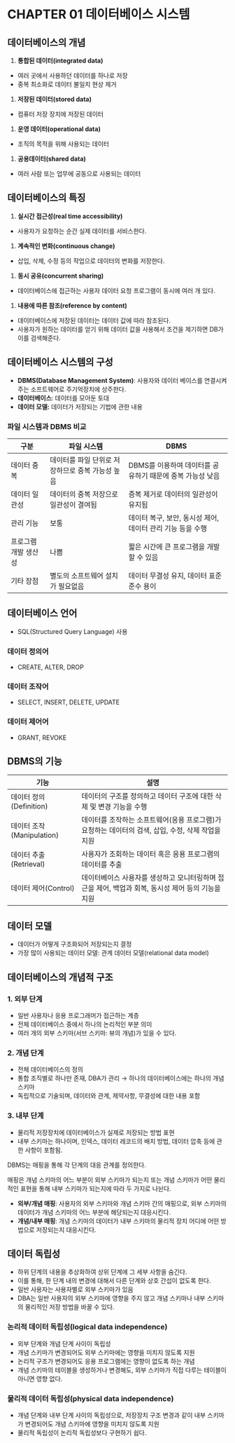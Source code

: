 # CHAPTER 01 데이터베이스 시스템

## 데이터베이스의 개념

1. **통합된 데이터(integrated data)**
- 여러 곳에서 사용하던 데이터를 하나로 저장
- 중복 최소화로 데이터 불일치 현상 제거

1. **저장된 데이터(stored data)**
- 컴퓨터 저장 장치에 저장된 데이터

1. **운영 데이터(operational data)**
- 조직의 목적을 위해 사용되는 데이터

1. **공용데이터(shared data)**
- 여러 사람 또는 업무에 공동으로 사용되는 데이터

## 데이터베이스의 특징

1. **실시간 접근성(real time accessibility)**
- 사용자가 요청하는 순간 실제 데이터를 서비스한다.

1. **계속적인 변화(continuous change)**
- 삽입, 삭제, 수정 등의 작업으로 데이터의 변화를 저장한다.

1. **동시 공유(concurrent sharing)**
- 데이터베이스에 접근하는 사용자 데이터 요청 프로그램이 동시에 여러 개 있다.

1. **내용에 따른 참조(reference by content)**
- 데이터베이스에 저장된 데이터는 데이터 값에 따라 참조된다.
- 사용자가 원하는 데이터를 얻기 위해 데이터 값을 사용해서 조건을 제기하면 DB가 이를 검색해준다.

## 데이터베이스 시스템의 구성

- **DBMS(Database Management System)**: 사용자와 데이터 베이스를 연결시켜주는 소프트웨어로 주기억장치에 상주한다.
- **데이터베이스**: 데이터를 모아둔 토대
- **데이터 모델:** 데이터가 저장되는 기법에 관한 내용

### 파일 시스템과 DBMS 비교

| 구분 | 파일 시스템 | DBMS |
| --- | --- | --- |
| 데이터 중복 | 데이터를 파일 단위로 저장하므로 중복 가능성 높음 | DBMS를 이용하여 데이터를 공유하기 때문에 중복 가능성 낮음 |
| 데이터 일관성 | 데이터의 중복 저장으로 일관성이 결여됨 | 증복 제거로 데이터의 일관성이 유지됨 |
| 관리 기능 | 보통 | 데이터 복구, 보안, 동시성 제어, 데이터 관리 기능 등을 수행 |
| 프로그램 개발 생산성 | 나쁨 | 짧은 시간에 큰 프로그램을 개발할 수 있음 |
| 기타 장점 | 별도의 소프트웨어 설치가 필요없음 | 데이터 무결성 유지, 데이터 표준 준수 용이 |

## 데이터베이스 언어

- SQL(Structured Query Language) 사용

### 데이터 정의어

- CREATE, ALTER, DROP

### 데이터 조작어

- SELECT, INSERT, DELETE, UPDATE

### 데이터 제어어

- GRANT, REVOKE

## DBMS의 기능

| 기능 | 설명 |
| --- | --- |
| 데이터 정의(Definition) | 데이터의 구조를 정의하고 데이터 구조에 대한 삭제 및 변경 기능을 수행 |
| 데이터 조작(Manipulation) | 데이터를 조작하는 소프트웨어(응용 프로그램)가 요청하는 데이터의 검색, 삽입, 수정, 삭제 작업을 지원 |
| 데이터 추출(Retrieval) | 사용자가 조회하는 데이터 혹은 응용 프로그램의 데이터를 추출 |
| 데이터 제어(Control) | 데이터베이스 사용자를 생성하고 모니터링하며 접근을 제어, 백업과 회복, 동시성 제어 등의 기능을 지원 |

## 데이터 모델

- 데이터가 어떻게 구조화되어 저장되는지 결정
- 가장 많이 사용되는 데이터 모델: 관계 데이터 모델(relational data model)

## 데이터베이스의 개념적 구조

### 1. 외부 단계

- 일반 사용자나 응용 프로그래머가 접근하는 계층
- 전체 데이터베이스 중에서 하나의 논리적인 부분 의미
- 여러 개의 외부 스키마(서브 스키마: 뷰의 개념)가 있을 수 있다.

### 2. 개념 단계

- 전체 데이터베이스의 정의
- 통합 조직별로 하나만 존재, DBA가 관리 → 하나의 데이터베이스에는 하나의 개념 스키마
- 독립적으로 기술되며, 데이터와 관계, 제약사항, 무결성에 대한 내용 포함

### 3. 내부 단계

- 물리적 저장장치에 데이터베이스가 실제로 저장되는 방법 표현
- 내부 스키마는 하나이며, 인덱스, 데이터 레코드의 배치 방법, 데이터 압축 등에 관한 사항이 포함됨.

DBMS는 매핑을 통해 각 단계의 대응 관계를 정의한다.

매핑은 개념 스키마의 어느 부분이 외부 스키마가 되는지 또는 개념 스키마가 어떤 물리적인 표현을 통해 내부 스키마가 되는지에 따라 두 가지로 나뉜다.

- **외부/개념 매핑**:  사용자의 외부 스키마와 개념 스키마 간의 매핑으로, 외부 스키마의 데이터가 개념 스키마의 어느 부분에 해당되는지 대응시킨다.
- **개념/내부 매핑**: 개념 스키마의 데이터가 내부 스키마의 물리적 장치 어디에 어떤 방법으로 저장되는지 대응시킨다.

## 데이터 독립성

- 하위 단계의 내용을 추상화하여 상위 단계에 그 세부 사항을 숨긴다.
- 이를 통해, 한 단계 내의 변경에 대해서 다른 단계와 상호 간섭이 없도록 한다.
- 일반 사용자는 사용자별로 외부 스키마가 있음
- DBA는 일반 사용자의 외부 스키마에 영향을 주지 않고 개념 스키마나 내부 스키마의 물리적인 저장 방법을 바꿀 수 있다.

### 논리적 데이터 독립성(logical data independence)

- 외부 단계와 개념 단계 사이이 독립성
- 개념 스키마가 변경되어도 외부 스키마에는 영향을 미치지 않도록 지원
- 논리적 구조가 변경되어도 응용 프로그램에는 영향이 없도록 하는 개념
- 개념 스키마의 테이블을 생성하거나 변경해도, 외부 스키마가 직접 다루는 테이블이 아니면 영향 없다.

### 물리적 데이터 독립성(physical data independence)

- 개념 단계와 내부 단계 사이의 독립성으로, 저장장치 구조 변경과 같이 내부 스키마가 변경되어도 개념 스키마에 영향을 미치지 않도록 지원
- 물리적 독립성이 논리적 독립성보다 구현하기 쉽다.
